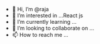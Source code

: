 - 👋 Hi, I’m @raja
- 👀 I’m interested in ...React js
- 🌱 I’m currently learning ...
- 💞️ I’m looking to collaborate on ...
- 📫 How to reach me ...

<!---
rajak9930/rajak9930 is a ✨ special ✨ repository because its `README.md` (this file) appears on your GitHub profile.
You can click the Preview link to take a look at your changes.
--->
